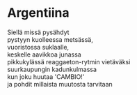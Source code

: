 # Argentiina

Siellä missä pysähdyt  
pystyyn kuolleessa metsässä,  
vuoristossa suklaalle,  
keskelle aavikkoa junassa  
pikkukylässä reaggaeton-rytmin vietäväksi  
suurkaupungin kadunkulmassa  
kun joku huutaa 'CAMBIO!'  
ja pohdit millaista muutosta tarvitaan